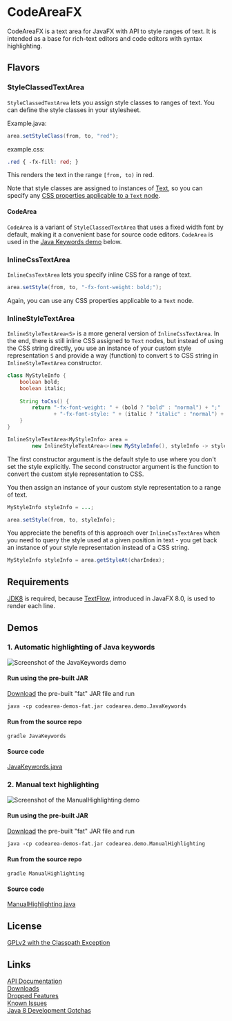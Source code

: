 CodeAreaFX
==========

CodeAreaFX is a text area for JavaFX with API to style ranges of text. It is intended as a base for rich-text editors and code editors with syntax highlighting.


Flavors
-------

### StyleClassedTextArea

`StyleClassedTextArea` lets you assign style classes to ranges of text. You can define the style classes in your stylesheet.

Example.java:

```java
area.setStyleClass(from, to, "red");
```

example.css:

```css
.red { -fx-fill: red; }
```

This renders the text in the range `[from, to)` in red.

Note that style classes are assigned to instances of [Text](http://download.java.net/jdk8/jfxdocs/javafx/scene/text/Text.html), so you can specify any [CSS properties applicable to a `Text` node](http://docs.oracle.com/javafx/2/api/javafx/scene/doc-files/cssref.html#text).

#### CodeArea

`CodeArea` is a variant of `StyleClassedTextArea` that uses a fixed width font by default, making it a convenient base for source code editors. `CodeArea` is used in the [Java Keywords demo](#1-automatic-highlighting-of-java-keywords) below.


### InlineCssTextArea

`InlineCssTextArea` lets you specify inline CSS for a range of text.

```java
area.setStyle(from, to, "-fx-font-weight: bold;");
```

Again, you can use any CSS properties applicable to a `Text` node.


### InlineStyleTextArea

`InlineStyleTextArea<S>` is a more general version of `InlineCssTextArea`. In the end, there is still inline CSS assigned to `Text` nodes, but instead of using the CSS string directly, you use an instance of your custom style representation `S` and provide a way (function) to convert `S` to CSS string in `InlineStyleTextArea` constructor.

```java
class MyStyleInfo {
    boolean bold;
    boolean italic;
    
    String toCss() {
        return "-fx-font-weight: " + (bold ? "bold" : "normal") + ";"
               + "-fx-font-style: " + (italic ? "italic" : "normal") + ";";
    }
}

InlineStyleTextArea<MyStyleInfo> area =
        new InlineStyleTextArea<>(new MyStyleInfo(), styleInfo -> styleInfo.toCss());
```

The first constructor argument is the default style to use where you don't set the style explicitly. The second constructor argument is the function to convert the custom style representation to CSS.

You then assign an instance of your custom style representation to a range of text.

```java
MyStyleInfo styleInfo = ...;

area.setStyle(from, to, styleInfo);
```

You appreciate the benefits of this approach over `InlineCssTextArea` when you need to query the style used at a given position in text - you get back an instance of your style representation instead of a CSS string.

```java
MyStyleInfo styleInfo = area.getStyleAt(charIndex);
```


Requirements
------------

[JDK8](https://jdk8.java.net/download.html) is required, because [TextFlow](http://download.java.net/jdk8/jfxdocs/javafx/scene/text/TextFlow.html), introduced in JavaFX 8.0, is used to render each line.


Demos
-----

### 1. Automatic highlighting of Java keywords

![Screenshot of the JavaKeywords demo](https://googledrive.com/host/0B4a5AnNnZhkbYlVlbVprYnhPdVk/java-keywords.png)

#### Run using the pre-built JAR

[Download](https://googledrive.com/host/0B4a5AnNnZhkbZ3dRam5ONHJGOHM/downloads/) the pre-built "fat" JAR file and run

    java -cp codearea-demos-fat.jar codearea.demo.JavaKeywords

#### Run from the source repo

    gradle JavaKeywords

#### Source code

[JavaKeywords.java](https://github.com/TomasMikula/CodeAreaFX/blob/master/codearea-demos/src/main/java/codearea/demo/JavaKeywords.java)


### 2. Manual text highlighting

![Screenshot of the ManualHighlighting demo](https://googledrive.com/host/0B4a5AnNnZhkbYlVlbVprYnhPdVk/manual-highlighting.png)

#### Run using the pre-built JAR
[Download](https://googledrive.com/host/0B4a5AnNnZhkbZ3dRam5ONHJGOHM/downloads/) the pre-built "fat" JAR file and run

    java -cp codearea-demos-fat.jar codearea.demo.ManualHighlighting

#### Run from the source repo

    gradle ManualHighlighting

#### Source code

[ManualHighlighting.java](https://github.com/TomasMikula/CodeAreaFX/blob/master/codearea-demos/src/main/java/codearea/demo/ManualHighlighting.java)


License
-------

[GPLv2 with the Classpath Exception](http://openjdk.java.net/legal/gplv2+ce.html)


Links
-----

[API Documentation](http://tomasmikula.github.io/CodeAreaFX/)  
[Downloads](https://googledrive.com/host/0B4a5AnNnZhkbZ3dRam5ONHJGOHM/downloads/)  
[Dropped Features](https://github.com/TomasMikula/CodeAreaFX/wiki/Dropped-Features)  
[Known Issues](https://github.com/TomasMikula/CodeAreaFX/wiki/Known-Issues)  
[Java 8 Development Gotchas](https://github.com/TomasMikula/CodeAreaFX/wiki/Java-8-Development-Gotchas)
